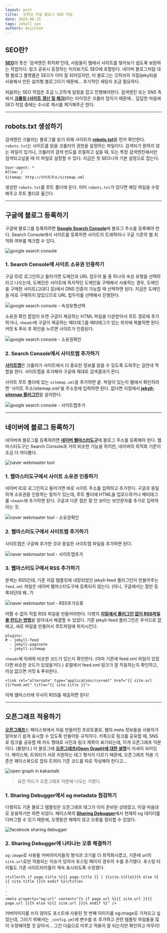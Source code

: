```yaml
---
layout: post
title:  깃허브 지킬 블로그 SEO 작업
date: 2019-08-15
tags: jekyll seo
authors: eojinlee
---
```


## SEO란?

[**SEO**](https://ko.wikipedia.org/wiki/%EA%B2%80%EC%83%89_%EC%97%94%EC%A7%84_%EC%B5%9C%EC%A0%81%ED%99%94)의 뜻은 '검색엔진 최적화'인데, 사람들이 웹에서 사이트를 찾아보기 쉽도록 보완하는 작업이다. 링크 공유시 등장하는 미리보기도 SEO에 포함된다. 네이버 블로그처럼 대형 블로그 플랫폼은 SEO가 이미 잘 되어있지만, 이 블로그는 깃허브의 지킬(jekyll)을 사용해서 만든 설치형 블로그이기 때문에... 추가적인 세팅이 조금 필요하다.

처음하는 SEO 작업은 조금 느긋하게 일정을 잡고 진행해야한다. 검색엔진 또는 SNS 측에서 [**크롤링 (사이트 갱신 및 체크)**](https://ko.wikipedia.org/wiki/%EC%9B%B9_%ED%81%AC%EB%A1%A4%EB%9F%AC)하는 타이밍은 크롤러 맘이기 때문에... 답답한 마음에 SEO 작업 중에는 수시로 캐시를 제거해주곤 한다.

----

## robots.txt 생성하기

검색엔진 크롤러는 블로그를 읽기 위해 사이트의 [**robots.txt**](https://support.google.com/webmasters/answer/6062608?hl=ko)를 먼저 확인한다. `robots.txt`는 사이트를 읽을 크롤러의 권한을 설정하는 파일이다. 검색되기 원하지 않는 파일이 있거나, 크롤러의 검색 빈도를 조절하고 싶을 때, 또는 특정 검색엔진에서만 검색되고싶을 때 이 파일로 설정할 수 있다. 지금은 첫 SEO니까 기본 설정으로 잡는다. 

```
User-agent: *
Allow: /
Sitemap: http://사이트주소/sitemap.xml
```

생성한 `robots.txt`를 루트 폴더에 둔다. 이미 `robots.txt`가 있다면 해당 파일을 수정해주고 루트 폴더로 옮긴다.

----

## 구글에 블로그 등록하기

구글에 블로그를 등록하려면 [**Google Search Console**](https://search.google.com/search-console/about?hl=ko)에 블로그 주소를 등록해야 한다. Search Console에서 사이트를 등록하면 사이트의 트래픽이나 구글 기준의 웹 최적화 여부를 체크할 수 있다.

![google search console](/assets/post_image/imgs-jina/20190815/1.png)

### 1. Search Console에 사이트 소유권 인증하기

구글 ID로 로그인하고 들어가면 도메인과 URL 접두어 둘 중 하나의 속성 유형을 선택하라고 나오는데, 도메인은 사이트에 독자적인 도메인을 구매해서 사용하는 경우, 도메인을 구매한 사이트(고대디 등)에서 DNS 인증이 가능할 때 선택하면 된다. 지금은 도메인을 따로 구매하지 않았으므로 URL 접두어를 선택해서 진행한다.

![google search console - 속성유형선택](/assets/post_image/imgs-jina/20190815/2.png)

소유권 확인 팝업이 뜨면 구글이 제공하는 HTML 파일을 다운받아서 루트 경로에 추가하거나, `<head>`에 구글이 제공하는 메타태그를 메타태그가 있는 위치에 복붙하면 된다. 커밋 & 푸쉬 후 확인을 누르면 사이트가 인증된다.

![google search console - 소유권확인](/assets/post_image/imgs-jina/20190815/3.png)


### 2. Search Console에서 사이트맵 추가하기

[**사이트맵**](https://support.google.com/webmasters/answer/156184?hl=ko)은 크롤러가 사이트에서 더 중요한 정보를 읽을 수 있도록 도와주는 길안내 역할을 한다. 사이트맵을 추가해야 구글에 제대로 검색결과가 뜬다.

사이트 루트 폴더에 있는 `sitemap.xml`을 추가하면 끝. 파일이 있는지 웹에서 확인하려면 '사이트 주소/sitemap.xml'을 주소창에 입력하면 된다. 없다면 지킬에서 [**jekyll-sitemap 플러그인**](https://twpower.github.io/101-create-sitemap-and-feed-in-jekyll)을 설치한다.

![google search console - 사이트맵추가](/assets/post_image/imgs-jina/20190815/4.png)

----

## 네이버에 블로그 등록하기

네이버에 블로그를 등록하려면 [**네이버 웹마스터도구**](https://webmastertool.naver.com/)에 블로그 주소를 등록해야 한다. 웹마스터도구는 Search Console과 거의 비슷한 기능을 하지만, 네이버의 최적화 기준이 조금 더 까다롭다.

![naver webmaster tool](/assets/post_image/imgs-jina/20190815/5.png)

### 1. 웹마스터도구에서 사이트 소유권 인증하기

네이버 ID로 로그인하고 들어가면 바로 사이트 주소를 입력하고 추가한다. 구글과 동일하게 소유권을 인증하는 절차가 있는데, 루트 폴더에 HTML을 업로드하거나 메타태그를 `<head>`에 추가하면 된다. 구글과 다른 점은 잘 안 보이는 보안문자를 추가로 입력하라는 것.

![naver webmaster tool - 소유권확인](/assets/post_image/imgs-jina/20190815/6.png)

### 2. 웹마스터도구에서 사이트맵 추가하기

사이트맵은 구글에 추가한 것과 동일한 사이트맵 파일을 추가하면 된다. 

![naver webmaster tool - 사이트맵추가](/assets/post_image/imgs-jina/20190815/7.png)

### 3. 웹마스터도구에서 RSS 추가하기

문제는 RSS인데, 기존 지킬 템플릿에 내장되었던 jekyll-feed 플러그인이 만들어주는 `feed.xml` 파일은 네이버 웹마스터도구에 등록되지 않는다. (아니, 구글에서는 잘만 등록되던데 왜...?) 

![naver webmaster tool - RSS추가오류](/assets/post_image/imgs-jina/20190815/8.png)

어쩔 수 없이 직접 RSS 파일을 만들어야한다. 다행히 [**지킬에서 플러그인 없이 RSS파일을 만드는 방법**](https://jekyllcodex.org/without-plugin/rss-feed/)을 알아내서 해결할 수 있었다. 기존 jekyll-feed 플러그인은 주석으로 없애고, 새로 파일을 만들어서 루트파일에 위치시킨다. 

```
plugins:
# - jekyll-feed
  - jekyll-paginate
  - jekyll-sitemap
```

`<head>`에 아래와 비슷한 코드가 있는지 확인한다. (아마 기존에 feed.xml 파일이 있었다면 비슷한 코드가 있었을거다.) 로컬에서 feed.xml 링크가 잘 작동하는지 확인하고, 이상 없으면 커밋 & 푸쉬한다.

```
<link rel="alternate" type="application/rss+xml" href="{{ site.url }}/feed.xml" title="{{ site.title }}">
```

이제 웹마스터에 무사히 RSS를 제출하면 된다!

----

## 오픈그래프 적용하기

[**오픈그래프**](https://ogp.me/)는 페이스북에서 처음 만들어진 프로토콜로, 웹의 meta 정보들을 사용자가 알아보기 쉽게 표시할 수 있도록 만들어둔 규칙이다. 카톡으로 링크를 공유할 때, SNS로 링크를 공유할 때 카드 형태로 사진과 링크 제목이 표기되는데, 이게 오픈그래프 덕분이다. (몰랐다.) 이 블로그에 [**오픈그래프(Open Graph)에 대한 설명**](http://blog.airbridge.io/open-graph-as-a-website-preview/)이 자세히 되어있다. 페이스북, 트위터가 서로 지원하는 태그 형식이 다르기 때문에, 오픈그래프 적용 기준은 페이스북으로 잡되 트위터 기준 코드를 따로 작성해야 한다고...

![open graph in kakaotalk](/assets/post_image/imgs-jina/20190815/9.png)
> 요런 카드가 오픈그래프 덕분에 나오는 거였다.

### 1. Sharing Debugger에서 og metadata 점검하기

다행히도 기존 블로그 템플릿은 오픈그래프 태그가 이미 준비된 상태였고, 이걸 마음대로 응용하기만 하면 되었다. 페이스북의 [**Sharing Debugger**](https://developers.facebook.com/tools/debug/sharing)에서 현재의 og 데이터를 디버그할 수 있기 때문에, 오랫동안 헤메지 않고 오류를 정리할 수 있었다. 

![facebook sharing debugger](/assets/post_image/imgs-jina/20190815/10.png)

### 2. Sharing Debugger에 나타나는 오류 해결하기

`og:image`로 사용될 커버이미지들의 형식과 크기를 더 최적화시켰고, 기존에 url이 `site.url`로만 적용되는 이슈가 있어서 포스팅 페이지 경우의 수를 추가했다. 포스팅 타이틀도 기존 사이트타이틀이 계속 표시되도록 수정했다.

```
<title>{% if page.title %}{{ page.title }} | {{site.title}}{% else %}{{ site.title }}{% endif %}</title>
.
.
.
<meta property="og:url" content="{% if page.url %}{{ site.url }}{{ page.url }}{% else %}{{ site.url }}{% endif %}" />
```

커버이미지를 쓰지 않아도 포스트에 사용된 첫 번째 이미지를 og:image로 가져오고 싶었는데, 그러기 위해서는 `_config.yml`에 변수를 또 추가하고 관련 템플릿 파일들을 많이 수정해야할 것 같아서... 그건 다음으로 미루고 적용이 잘 되는지만 확인하고 마무리!












